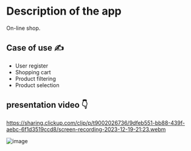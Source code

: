 # Description of the app
On-line shop.

  ## Case of use :writing_hand:	
  - User register
  - Shopping cart
  - Product filtering
  - Product selection

## presentation video :point_down:
https://sharing.clickup.com/clip/p/t9002026736/9dfeb551-bb88-439f-aebc-6f1d3519ccd8/screen-recording-2023-12-19-21:23.webm

![image](https://github.com/EmelyTarazonaPerez/e-commerce/assets/122141594/4cb1b12b-260e-4cb2-8b27-8ce5e3ee53b5)
